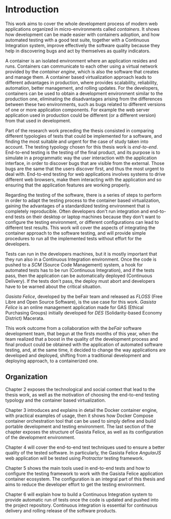 # Introduction 

This work aims to cover the whole development process of modern web applications
organized in micro-environments called *containers*. It shows how development
can be made easier with containers adoption, and how automated testing with a
good test suite, together with a Continuous Integration system, improve
effectively the software quality because they help in discovering bugs and act
by themselves as quality indicators.

A container is an isolated environment where an application resides and runs.
Containers can communicate to each other using a virtual network provided by the
*container engine*, which is also the software that creates and manage them. A
container based virtualization approach leads to different advantages in
production, where provides scalability, reliability, automation, better
management, and rolling updates. For the developers, containers can be used to
obtain a development environment similar to the production one, eliminating the
disadvantages arising from the differences between these two environments, such
as bugs related to different versions of one or more application components. For
example the web server application used in production could be different (or a
different version) from that used in development.

Part of the research work preceding the thesis consisted in comparing different
typologies of tests that could be implemented for a software, and finding the
most suitable and urgent for the case of study taken into account. The testing
typology chosen for this thesis work is *end-to-end*. End-to-end testing is the
testing of the final product, and its purpose is to simulate in a programmatic
way the user interaction with the application interface, in order to discover
bugs that are visible from the external. Those bugs are the same that the users
discover first, and thus the most urgent to deal with. End-to-end testing for
web applications involves systems to drive different web browsers, make them
interacting with the application and so ensuring that the application features
are working properly.

Regarding the testing of the software, there is a series of steps to perform in
order to adapt the testing process to the container based virtualization, gaining
the advantages of a standardized testing environment that is completely
reproducible. Often developers don't run integration and end-to-end tests on
their desktop or laptop machines because they don't want to configure the
testing environment, or different configurations can lead to different test
results. This work will cover the aspects of integrating the container approach
to the software testing, and will provide simple procedures to run all the
implemented tests without effort for the developers.

Tests can run in the developers machines, but it is mostly important that they
run also in a Continuous Integration environment. Once the code is pushed to a
*SCM* (Source Code Management) system, a hook for automated tests has to be run
(Continuous Integration), and if the tests pass, then the application can be
automatically deployed (Continuous Delivery). If the tests don't pass, the
deploy must abort and developers have to be warned about the critical situation.

*Gasista Felice*, developed by the beFair team and released as *FLOSS* (Free
Libre and Open Source Software), is the use case for this work.  *Gasista
Felice* is an online management application made for GAS (Ethical Purchasing
Groups) initially developed for *DES* (Solidarity-based Economy District)
Macerata.

This work outcome from a collaboration with the *beFair* software development
team, that begun at the firsts months of this year, when the team realized that
a boost in the quality of the development process and final product could be
obtained with the application of automated software testing, and, at the same
time, it decided to change the way applications are developed and deployed,
shifting from a traditional development and deploying approach, to a
containerized one.

## Organization

Chapter 2 exposes the technological and social context that lead to the thesis
work, as well as the motivation of choosing the end-to-end testing typology and
the container based virtualization.

Chapter 3 introduces and explains in detail the Docker container engine, with
practical examples of usage, then it shows how Docker Compose container
orchestration tool that can be used to simply define and build portable
development and testing environment. The last section of the chapter exposes the
structure of Gasista Felice, as well as its configuration of the development
environment.

Chapter 4 will cover the end-to-end test techniques used to ensure a better
quality of the tested software. In particularly, the Gasista Felice *AngularJS*
web application will be tested using *Protractor* testing framework.

Chapter 5 shows the main tools used in end-to-end tests and how to configure the
testing framework to work with the Gasista Felice application container
ecosystem. The configuration is an integral part of this thesis and aims to
reduce the developer effort to get the testing environment.

Chapter 6 will explain how to build a Continuous Integration system to provide
automatic run of tests once the code is updated and pushed into the project
repository. Continuous integration is essential for continuous delivery and
rolling release of the software products.
